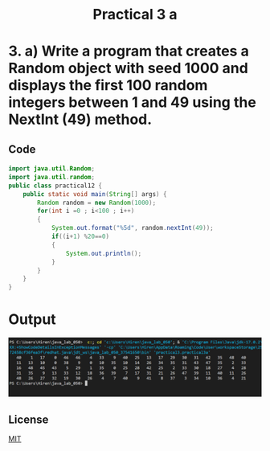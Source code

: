 <h1 align="center" style="margin-top: 0px;">
Practical 3 a 
</h1>

#	3. 	a) Write a program that creates a Random object with seed 1000 and displays the  first 100 random integers between 1 and 49 using the NextInt (49) method. 	 	

## Code 

```java
import java.util.Random;
import java.util.random;
public class practical12 {
    public static void main(String[] args) {
        Random random = new Random(1000);
        for(int i =0 ; i<100 ; i++)
        {
            System.out.format("%5d", random.nextInt(49));
            if((i+1) %20==0)
            {
                System.out.println();
            }
        }
    }
}
```
# Output 

![p3a](/output/practical3/output3a.png)


## License
[MIT](https://hiren14.github.io/java_lab_050/LICENSE)